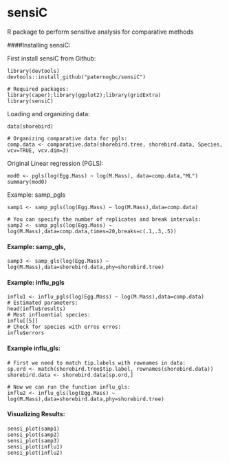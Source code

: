 sensiC
======

R package to perform sensitive analysis for comparative methods

####Installing sensiC:

First install sensiC from Github:
```{r}
library(devtools)
devtools::install_github("paternogbc/sensiC")

# Required packages:
library(caper);library(ggplot2);library(gridExtra)
library(sensiC)
```

Loading and organizing data:
```{r}
data(shorebird)

# Organizing comparative data for pgls:
comp.data <- comparative.data(shorebird.tree, shorebird.data, Species, vcv=TRUE, vcv.dim=3)
```

Original Linear regression (PGLS):
```{r}
mod0 <- pgls(log(Egg.Mass) ~ log(M.Mass), data=comp.data,"ML")
summary(mod0)
```

Example: samp_pgls
```{r}
samp1 <- samp_pgls(log(Egg.Mass) ~ log(M.Mass),data=comp.data)

# You can specify the number of replicates and break intervals:
samp2 <- samp_pgls(log(Egg.Mass) ~ log(M.Mass),data=comp.data,times=20,breaks=c(.1,.3,.5))
```
#### Example: samp_gls,
```{r}
samp3 <- samp_gls(log(Egg.Mass) ~ log(M.Mass),data=shorebird.data,phy=shorebird.tree)
```

#### Example: influ_pgls
```{r}
influ1 <- influ_pgls(log(Egg.Mass) ~ log(M.Mass),data=comp.data)
# Estimated parameters:
head(influ$results)
# Most influential species:
influ[[5]]
# Check for species with erros erros:
influ$errors
```
#### Example influ_gls:
```{r}
# First we need to match tip.labels with rownames in data:
sp.ord <- match(shorebird.tree$tip.label, rownames(shorebird.data))
shorebird.data <- shorebird.data[sp.ord,]

# Now we can run the function influ_gls:
influ2 <- influ_gls(log(Egg.Mass) ~ log(M.Mass),data=shorebird.data,phy=shorebird.tree)
```
#### Visualizing Results:
```{r}
sensi_plot(samp1)
sensi_plot(samp2)
sensi_plot(samp3)
sensi_plot(influ1)
sensi_plot(influ2)
```

